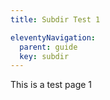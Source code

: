 ```yaml
---
title: Subdir Test 1

eleventyNavigation: 
  parent: guide
  key: subdir
---
```


This is a test page 1